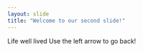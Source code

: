 ```yaml
---
layout: slide
title: "Welcome to our second slide!"
---
```

Life well lived
Use the left arrow to go back!
